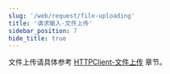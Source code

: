 ```yaml
---
slug: '/web/request/file-uploading'
title: '请求输入-文件上传'
sidebar_position: 7
hide_title: true
---
```


文件上传请具体参考 [HTTPClient-文件上传](../HTTPClient/HTTPClient-文件上传.md) 章节。
